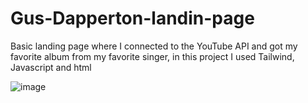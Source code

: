 # Gus-Dapperton-landin-page

Basic landing page where I connected to the YouTube API and got my favorite album from my favorite singer, in this project I used Tailwind, Javascript and html

![image](https://user-images.githubusercontent.com/97264721/216292118-a18d0738-391c-4cbf-8d8d-36c1538086a6.png)

